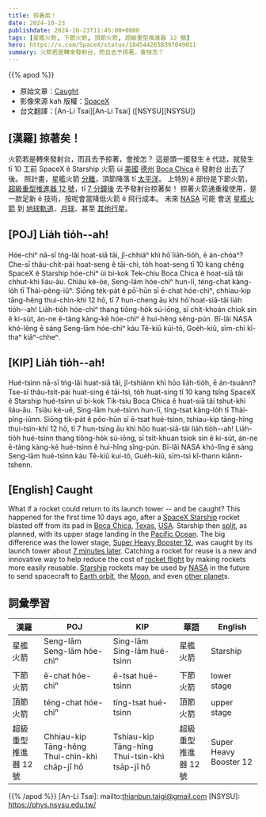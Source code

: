 ```yaml
---
title: 掠著矣！
date: 2024-10-23
publishdate: 2024-10-23T11:45:00+0800
tags: [星艦火箭, 下節火箭, 頂節火箭, 超級重型推進器 12 號]
hero: https://x.com/SpaceX/status/1845442658397049011
summary: 火箭若是轉來發射台，而且去予掠著，會按怎？
---
```


{{% apod %}}

- 原始文章：[Caught](https://apod.nasa.gov/apod/ap241023.html)
- 影像來源 kah 版權：[SpaceX](https://www.spacex.com/)
- 台文翻譯：[An-Li Tsai][An-Li Tsai] ([NSYSU][NSYSU])

## [漢羅] 掠著矣！
火箭若是轉來發射台，而且去予掠著，會按怎？
這是頭一擺發生 ê 代誌，就發生 tī 10 工前 SpaceX ê Starship 火箭 ùi [美國][USA] [德州][Texas] [Boca Chica][Boca Chica] ê 發射台 出去了後。
照計畫，星艦火箭 [分離][split]，頂節降落 tī [太平洋][Pacific Ocean]。
上特別 ê 部份是下節火箭，[超級重型推進器 12 號][Super Heavy Booster 12]，tī [7 分鐘後][7 minutes later] 去予發射台掠著矣！
掠著火箭通重複使用，是一款足新 ê 技術，按呢會當降低火箭 ê 飛行成本。
未來 [NASA][NASA] 可能 會送 [星艦火箭][Starship] 到 [地球軌道][Earth orbit]、[月球][Moon]、甚至 [其他行星][other planet]。

## [POJ] Lia̍h tio̍h--ah!
Hóe-chìⁿ nā-sī tńg-lâi hoat-siā tâi, jî-chhiáⁿ khì hō͘ lia̍h-tio̍h, ē án-chóaⁿ?
Che-sī thâu-chi̍t-pái hoat-seng ê tāi-chì, to̍h hoat-seng tī 10 kang chêng SpaceX ê Starship hóe-chìⁿ ùi bí-kok Tek-chiu Boca Chica ê hoat-siā tâi chhut-khì liáu-āu.
Chiàu kè-ōe, Seng-lām hóe-chìⁿ hun-lī, téng-chat kàng-lo̍h tī Thài-pêng-iûⁿ.
Siōng te̍k-pa̍t ê pō͘-hūn sī ē-chat hóe-chìⁿ, chhiau-kip tāng-hêng thui-chìn-khì 12 hō, tī 7 hun-cheng āu khì hō͘ hoat-siā-tâi lia̍h tio̍h--ah!
Lia̍h-tio̍h hóe-chìⁿ thang tiông-ho̍k sú-iōng, sī chi̍t-khoán chiok sin ê ki-su̍t, án-ne ē-tàng kàng-kē hóe-chìⁿ ê hui-hêng sêng-pún.
Bī-lâi NASA khó-lêng ē sàng Seng-lām hóe-chìⁿ kàu Tē-kiû kúi-tō, Goe̍h-kiû, sīm-chì kî-thaⁿ kiâⁿ-chheⁿ.

## [KIP] Lia̍h tio̍h--ah!
Hué-tsìnn nā-sī tńg-lâi huat-siā tâi, jî-tshiánn khì hōo lia̍h-tio̍h, ē án-tsuánn?
Tse-sī thâu-tsi̍t-pái huat-sing ê tāi-tsì, to̍h huat-sing tī 10 kang tsîng SpaceX ê Starship hué-tsìnn uì bí-kok Tik-tsiu Boca Chica ê huat-siā tâi tshut-khì liáu-āu.
Tsiàu kè-uē, Sing-lām hué-tsìnn hun-lī, tíng-tsat kàng-lo̍h tī Thài-pîng-iûnn.
Siōng ti̍k-pa̍t ê pōo-hūn sī ē-tsat hué-tsìnn, tshiau-kip tāng-hîng thui-tsìn-khì 12 hō, tī 7 hun-tsing āu khì hōo huat-siā-tâi lia̍h tio̍h--ah!
Lia̍h-tio̍h hué-tsìnn thang tiông-ho̍k sú-iōng, sī tsi̍t-khuán tsiok sin ê ki-su̍t, án-ne ē-tàng kàng-kē hué-tsìnn ê hui-hîng sîng-pún.
Bī-lâi NASA khó-lîng ē sàng Seng-lām hué-tsìnn kàu Tē-kiû kuí-tō, Gue̍h-kiû, sīm-tsì kî-thann kiânn-tshenn.

## [English] Caught
What if a rocket could return to its launch tower -- and be caught?
This happened for the first time 10 days ago, after a [SpaceX Starship][SpaceX Starship] rocket blasted off from its pad in [Boca Chica][Boca Chica], [Texas][Texas], [USA][USA].
Starship then [split][split], as planned, with its upper stage landing in the [Pacific Ocean][Pacific Ocean].
The big difference was the lower stage, [Super Heavy Booster 12][Super Heavy Booster 12], was caught by its launch tower about [7 minutes later][7 minutes later].
Catching a rocket for reuse is a new and innovative way to help reduce the cost of [rocket flight][rocket flight] by making rockets more easily reusable.
[Starship][Starship] rockets may be used by [NASA][NASA] in the future to send spacecraft to [Earth orbit][Earth orbit], the [Moon][Moon], and even [other planet][other planet]s.

## 詞彙學習
|漢羅|POJ|KIP|華語|English|
|-|-|-|-|-|
| 星艦火箭 | Seng-lām Seng-lām hóe-chìⁿ | Sing-lām Sing-lām hué-tsìnn | 星艦火箭 | Starship |
| 下節火箭 | ē-chat hóe-chìⁿ |  ē-tsat hué-tsìnn | 下節火箭 | lower stage |
| 頂節火箭 | téng-chat hóe-chìⁿ | tíng-tsat hué-tsìnn| 頂節火箭 | upper stage |
| 超級重型推進器 12 號 | Chhiau-kip Tāng-hêng Thui-chìn-khì cha̍p-jī hō | Tshiau-kip Tāng-hîng Thui-tsìn-khì tsa̍p-jī hō | 超級重型推進器 12 號 | Super Heavy Booster 12 |

{{% /apod %}}
[An-Li Tsai]: mailto:thianbun.taigi@gmail.com
[NSYSU]: https://phys.nsysu.edu.tw/

[copyright]: https://apod.nasa.gov/apod/fap/lib/about_apod.html#srapply
[License3]: https://creativecommons.org/licenses/by/3.0/
[License2]:https://creativecommons.org/licenses/by-nc-nd/2.0/

[SpaceX Starship]:https://www.spacex.com/vehicles/starship/
[Boca Chica]:https://en.wikipedia.org/wiki/Boca_Chica_(Texas)
[Texas]:https://en.wikipedia.org/wiki/Texas
[USA]:https://en.wikipedia.org/wiki/United_States
[split]:https://chert-poberi.ru/wp-content/uploads/2016/proga/222/sasha-19october1619394239.jpg
[Pacific Ocean]:https://en.wikipedia.org/wiki/Pacific_Ocean
[Super Heavy Booster 12]:https://starship-spacex.fandom.com/wiki/Booster_12_(B12)
[7 minutes later]:https://x.com/SpaceX/status/1845442658397049011
[rocket flight]:https://www.reuters.com/technology/space/spacex-launches-fifth-starship-test-eyes-novel-booster-catch-2024-10-13/
[Starship]:https://en.wikipedia.org/wiki/SpaceX_Starship
[NASA]:https://www.nasa.gov/
[Earth orbit]:https://spaceplace.nasa.gov/orbits/
[Moon]:https://apod.nasa.gov/apod/ap190717.html
[other planet]:https://science.nasa.gov/mars/
